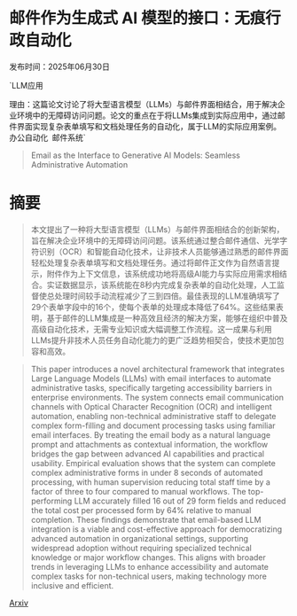 # 邮件作为生成式 AI 模型的接口：无痕行政自动化

发布时间：2025年06月30日

`LLM应用

理由：这篇论文讨论了将大型语言模型（LLMs）与邮件界面相结合，用于解决企业环境中的无障碍访问问题。论文的重点在于将LLMs集成到实际应用中，通过邮件界面实现复杂表单填写和文档处理任务的自动化，属于LLM的实际应用案例。` `办公自动化` `邮件系统`

> Email as the Interface to Generative AI Models: Seamless Administrative Automation

# 摘要

> 本文提出了一种将大型语言模型（LLMs）与邮件界面相结合的创新架构，旨在解决企业环境中的无障碍访问问题。该系统通过整合邮件通信、光学字符识别（OCR）和智能自动化技术，让非技术人员能够通过熟悉的邮件界面轻松处理复杂表单填写和文档处理任务。通过将邮件正文作为自然语言提示，附件作为上下文信息，该系统成功地将高级AI能力与实际应用需求相结合。实证数据显示，该系统能在8秒内完成复杂表单的自动化处理，人工监督使总处理时间较手动流程减少了三到四倍。最佳表现的LLM准确填写了29个表单字段中的16个，使每个表单的处理成本降低了64%。这些结果表明，基于邮件的LLM集成是一种高效且经济的解决方案，能够在组织中普及高级自动化技术，无需专业知识或大幅调整工作流程。这一成果与利用LLMs提升非技术人员任务自动化能力的更广泛趋势相契合，使技术更加包容和高效。


> This paper introduces a novel architectural framework that integrates Large Language Models (LLMs) with email interfaces to automate administrative tasks, specifically targeting accessibility barriers in enterprise environments. The system connects email communication channels with Optical Character Recognition (OCR) and intelligent automation, enabling non-technical administrative staff to delegate complex form-filling and document processing tasks using familiar email interfaces. By treating the email body as a natural language prompt and attachments as contextual information, the workflow bridges the gap between advanced AI capabilities and practical usability. Empirical evaluation shows that the system can complete complex administrative forms in under 8 seconds of automated processing, with human supervision reducing total staff time by a factor of three to four compared to manual workflows. The top-performing LLM accurately filled 16 out of 29 form fields and reduced the total cost per processed form by 64% relative to manual completion. These findings demonstrate that email-based LLM integration is a viable and cost-effective approach for democratizing advanced automation in organizational settings, supporting widespread adoption without requiring specialized technical knowledge or major workflow changes. This aligns with broader trends in leveraging LLMs to enhance accessibility and automate complex tasks for non-technical users, making technology more inclusive and efficient.

[Arxiv](https://arxiv.org/abs/2506.23850)